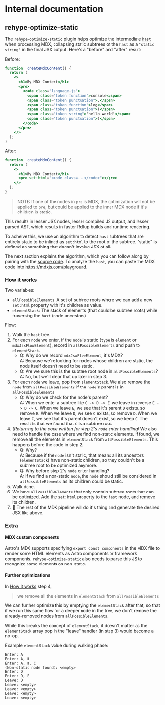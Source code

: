 # Internal documentation

## rehype-optimize-static

The `rehype-optimize-static` plugin helps optimize the intermediate [`hast`](https://github.com/syntax-tree/hast) when processing MDX, collapsing static subtrees of the `hast` as a `"static string"` in the final JSX output. Here's a "before" and "after" result:

Before:

```jsx
function _createMdxContent() {
  return (
    <>
      <h1>My MDX Content</h1>
      <pre>
        <code class="language-js">
          <span class="token function">console</span>
          <span class="token punctuation">.</span>
          <span class="token function">log</span>
          <span class="token punctuation">(</span>
          <span class="token string">'hello world'</span>
          <span class="token punctuation">)</span>
        </code>
      </pre>
    </>
  );
}
```

After:

```jsx
function _createMdxContent() {
  return (
    <>
      <h1>My MDX Content</h1>
      <pre set:html="<code class=...</code>"></pre>
    </>
  );
}
```

> NOTE: If one of the nodes in `pre` is MDX, the optimization will not be applied to `pre`, but could be applied to the inner MDX node if it's children is static.

This results in lesser JSX nodes, lesser compiled JS output, and lesser parsed AST, which results in faster Rollup builds and runtime rendering.

To acheive this, we use an algorithm to detect `hast` subtrees that are entirely static to be inlined as `set:html` to the root of the subtree. "static" is defined as something that doesn't involve JSX at all.

The next section explains the algorithm, which you can follow along by pairing with the [source code](./rehype-optimize-static.ts). To analyze the `hast`, you can paste the MDX code into https://mdxjs.com/playground.

### How it works

Two variables:

- `allPossibleElements`: A set of subtree roots where we can add a new `set:html` property with it's children as value.
- `elementStack`: The stack of elements (that could be subtree roots) while traversing the `hast` (node ancestors).

Flow:

1. Walk the `hast` tree.
2. For each `node` we enter, if the `node` is static (`type` is `element` or `mdxJsxFlowElement`), record in `allPossibleElements` and push to `elementStack`.
    - Q: Why do we record `mdxJsxFlowElement`, it's MDX? <br>
      A: Because we're looking for nodes whose children are static, the node itself doesn't need to be static.
    - Q: Are we sure this is the subtree root node in `allPossibleElements`? <br>
      A: No, but we'll clear that up later in step 3.
3. For each `node` we leave, pop from `elementStack`. We also remove the `node` from `allPossibleElements` if the `node`'s parent is in `allPossibleElements`.
    - Q: Why do we check for the node's parent? <br>
      A: When we enter a subtree like `C -> D -> E`, we leave in reverse `E -> D -> C`. When we leave `E`, we see that it's parent `D` exists, so remove `E`. When we leave `D`, we see `C` exists, so remove `D`. When we leave `C`, we see that it's parent doesn't exist, so we keep `C`. The result is that we found that `C` is a subtree root.
4. _(Returning to the code written for step 2's `node` enter handling)_ We also need to handle the case where we find non-static elements. If found, we remove all the elements in `elementStack` from `allPossibleElements`. This happens before the code in step 2.
    - Q: Why? <br>
      A: Because if the `node` isn't static, that means all its ancestors (`elementStack`) have non-static children, so they couldn't be a subtree root to be optimized anymore.
    - Q: Why before step 2's `node` enter handling? <br>
      A: If we find a non-static `node`, the `node` should still be considered in `allPossibleElements` as its children could be static.
5. Walk done.
6. We have `allPossibleElements` that only contain subtree roots that can be optimized. Add the `set:html` property to the `hast` node, and remove its children.
7. 🎉 The rest of the MDX pipeline will do it's thing and generate the desired JSX like above.

### Extra

#### MDX custom components

Astro's MDX supports specifying `export const components` in the MDX file to render some HTML elements as Astro components or framework components. `rehype-optimize-static` also needs to parse this JS to recognize some elements as non-static.

#### Further optimizations

In [How it works](#how-it-works) step 4,

> we remove all the elements in `elementStack` from `allPossibleElements`

We can further optimize this by emptying the `elementStack` after that, so that if we run this same flow for a deeper node in the tree, we don't remove the already-removed nodes from `allPossibleElements`.

While this breaks the concept of `elementStack`, it doesn't matter as the `elementStack` array pop in the "leave" handler (in step 3) would become a no-op.

Example `elementStack` value during walking phase:

```
Enter: A
Enter: A, B
Enter: A, B, C
(Non-static node found): <empty>
Enter: D
Enter: D, E
Leave: D
Leave: <empty>
Leave: <empty>
Leave: <empty>
Leave: <empty>
```
